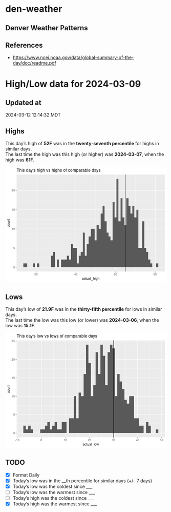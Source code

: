 

# den-weather

## Denver Weather Patterns

## References

- <https://www.ncei.noaa.gov/data/global-summary-of-the-day/doc/readme.pdf>

# High/Low data for 2024-03-09

## Updated at

2024-03-12 12:14:32 MDT

## Highs

This day’s high of **52F** was in the **twenty-seventh percentile** for
highs in similar days.  
The last time the high was this high (or higher) was **2024-03-07**,
when the high was **61F**.

![](readme_files/figure-commonmark/unnamed-chunk-4-1.png)

## Lows

This day’s low of **21.9F** was in the **thirty-fifth percentile** for
lows in similar days.  
The last time the low was this low (or lower) was **2024-03-06**, when
the low was **15.1F**.

![](readme_files/figure-commonmark/unnamed-chunk-6-1.png)

## TODO

- [x] Format Daily
- [x] Today’s low was in the \_\_th percentile for similar days (+/- 7
  days)
- [x] Today’s low was the coldest since \_\_\_
- [ ] Today’s low was the warmest since \_\_\_
- [ ] Today’s high was the coldest since \_\_\_
- [x] Today’s high was the warmest since \_\_\_
